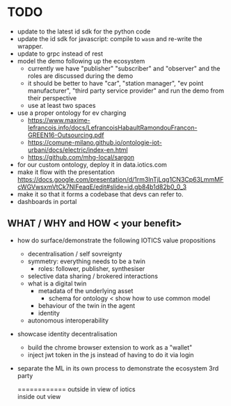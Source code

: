 # TODO

- update to the latest id sdk for the python code
- update the id sdk for javascript: compile to `wasm` and re-write the wrapper.
- update to grpc instead of rest
- model the demo following up the ecosystem
  - currently we have "publisher" "subscriber" and "observer" and the roles are discussed during the demo
  - it should be better to have "car", "station manager", "ev point manufacturer", "third party service provider" and run the demo from their perspective
  - use at least two spaces
- use a proper ontology for ev charging
  - https://www.maxime-lefrancois.info/docs/LefrancoisHabaultRamondouFrancon-GREEN16-Outsourcing.pdf
  - https://comune-milano.github.io/ontologie-iot-urbani/docs/electric/index-en.html
  - https://github.com/mhg-local/sargon
- for our custom ontology, deploy it in data.iotics.com
- make it flow with the presentation https://docs.google.com/presentation/d/1rm3lnTjLqg1CN3Cp63LmmMFcWGVwsxmVtCk7NlFeaqE/edit#slide=id.gb84b1d82b0_0_3
- make it so that it forms a codebase that devs can refer to.
- dashboards in portal

## WHAT / WHY and HOW < your benefit>

- how do surface/demonstrate the following IOTICS value propositions  
  - decentralisation / self sovreignty
  - symmetry: everything needs to be a twin
    - roles: follower, publisher, synthesiser
  - selective data sharing / brokered interactions
  - what is a digital twin
    - metadata of the underlying asset
      - schema for ontology < show how to use common model
    - behaviour of the twin in the agent
    - identity
  - autonomous interoperability




- showcase identity decentralisation
  - build the chrome browser extension to work as a "wallet"
  - inject jwt token in the js instead of having to do it via login
- separate the ML in its own process to demonstrate the ecosystem 3rd party

  ============
  outside in view of iotics <observer>  <analytics>   <graphy>    
  inside out view <car>                 <operatioal>  <streaming>